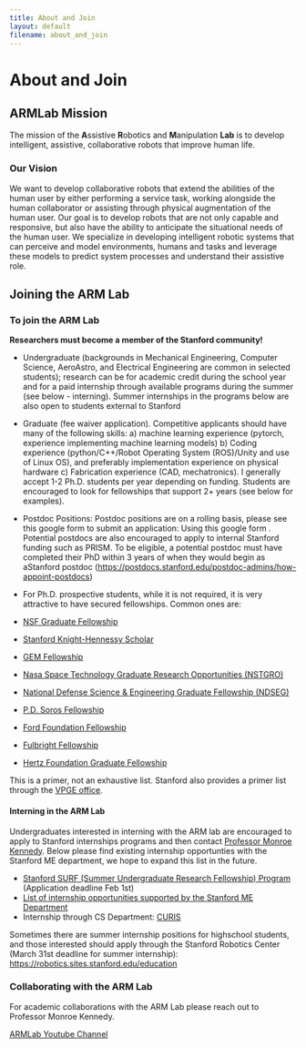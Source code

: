 ```yaml
---
title: About and Join
layout: default
filename: about_and_join
---
```


# About and Join

## ARMLab Mission
The mission of the **A**ssistive **R**obotics and **M**anipulation **Lab** is to develop intelligent, assistive, collaborative robots that improve human life.

### Our Vision

We want to develop collaborative robots that extend the abilities of the human user by either performing a service task, working alongside the human collaborator or assisting through physical augmentation of the human user. Our goal is to develop robots that are not only capable and responsive, but also have the ability to anticipate the situational needs of the human user. We specialize in developing intelligent robotic systems that can perceive and model environments, humans and tasks and leverage these models to predict system processes and understand their assistive role.



## Joining the ARM Lab
### To join the ARM Lab

**Researchers must become a member of the Stanford community!**

- Undergraduate (backgrounds in Mechanical Engineering, Computer Science, AeroAstro, and Electrical Engineering are common in selected students); research can be for academic credit during the school year and for a paid internship through available programs during the summer (see below - interning). Summer internships in the programs below are also open to students external to Stanford
- Graduate (fee waiver application). Competitive applicants should have many of the following skills: a) machine learning experience (pytorch, experience implementing machine learning models) b) Coding experience (python/C++/Robot Operating System (ROS)/Unity and use of Linux OS), and preferably implementation experience on physical hardware c) Fabrication experience (CAD, mechatronics). I generally accept 1-2 Ph.D. students per year depending on funding. Students are encouraged to look for fellowships that support 2+ years (see below for examples).
- Postdoc Positions: Postdoc positions are on a rolling basis, please see this google form to submit an application: Using this google form . Potential postdocs are also encouraged to apply to internal Stanford funding such as PRISM. To be eligible, a potential postdoc must have completed their PhD within 3 years of when they would begin as aStanford postdoc (https://postdocs.stanford.edu/postdoc-admins/how-appoint-postdocs) 
- For Ph.D. prospective students, while it is not required, it is very attractive to have secured fellowships. Common ones are: 

- [NSF Graduate Fellowship](https://www.nsfgrfp.org/)
- [Stanford Knight-Hennessy Scholar](https://knight-hennessy.stanford.edu/)
- [GEM Fellowship](http://www.gemfellowship.org/students/gem-fellowship-program/)
- [Nasa Space Technology Graduate Research Opportunities (NSTGRO)](https://www.nasa.gov/directorates/spacetech/strg/nstgro)
- [National Defense Science & Engineering Graduate Fellowship (NDSEG)](http://ndseg.asee.org/about_ndseg)
- [P.D. Soros Fellowship](https://www.pdsoros.org/apply)
- [Ford Foundation Fellowship](https://sites.nationalacademies.org/PGA/FordFellowships/index.htm)
- [Fulbright Fellowship](https://us.fulbrightonline.org/applicants/getting-started)
- [Hertz Foundation Graduate Fellowship](https://hertzfoundation.org/fellowships/fellowshipaward)

This is a primer, not an exhaustive list. Stanford also provides a primer list through the [VPGE office](https://vpge.stanford.edu/fellowships-funding/funding-graduate-study/external-funding).

#### Interning in the ARM Lab
Undergraduates interested in interning with the ARM lab are encouraged to apply to Stanford internships programs and then contact [Professor Monroe Kennedy](https://profiles.stanford.edu/monroe-kennedy).  Below please find existing internship opportunties with the Stanford ME department, we hope to expand this list in the future. 

- [Stanford SURF (Summer Undergraduate Research Fellowship) Program](https://engineering.stanford.edu/students-academics/equity-and-inclusion-initiatives/prospective-graduate-programs/summer) (Application deadline Feb 1st)
- [List of internship opportunities supported by the Stanford ME Department](https://me.stanford.edu/research-impact/student-research-opportunities)
- Internship through CS Department: [CURIS](https://curis.stanford.edu/summer/)
 

Sometimes there are summer internship positions for highschool students, and those interested should apply through the Stanford Robotics Center (March 31st deadline for summer internship): https://robotics.sites.stanford.edu/education 

### Collaborating with the ARM Lab
For academic collaborations with the ARM Lab please reach out to Professor Monroe Kennedy. 


[ARMLab Youtube Channel](https://www.youtube.com/@stanfordarmlab875)